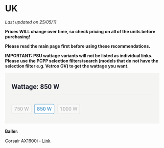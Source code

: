 # UK

*Last updated on 25/05/11*

**Prices WILL change over time, so check pricing on all of the units before purchasing!**

**Please read the main page first before using these recommendations.**

**IMPORTANT: PSU wattage variants will not be listed as individual links. Please use the PCPP selection filters/search (models that do not have the selection filter e.g. Vetroo GV) to get the wattage you want.**

![wattageselection](Screenshot_20250506-224510.png)

**Baller:**

Corsair AX1600i - [Link](https://uk.pcpartpicker.com/product/cJbwrH/corsair-ax1600i-1600-w-80-titanium-certified-fully-modular-atx-power-supply-cp-9020087-na)
